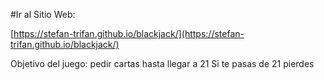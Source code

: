 #Ir al Sitio Web:

[https://stefan-trifan.github.io/blackjack/](https://stefan-trifan.github.io/blackjack/)



Objetivo del juego: 
pedir cartas hasta llegar a 21
Si te pasas de 21 pierdes
